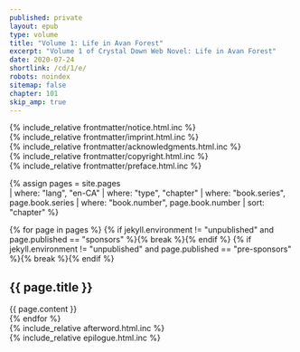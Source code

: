 ```yaml
---
published: private
layout: epub
type: volume
title: "Volume 1: Life in Avan Forest"
excerpt: "Volume 1 of Crystal Down Web Novel: Life in Avan Forest"
date: 2020-07-24
shortlink: /cd/1/e/
robots: noindex
sitemap: false
chapter: 101
skip_amp: true
---
```

<section epub:type="notice">
{% include_relative frontmatter/notice.html.inc %}
</section>

<section epub:type="imprint">
{% include_relative frontmatter/imprint.html.inc %}
</section>

<section epub:type="acknowledgments">
{% include_relative frontmatter/acknowledgments.html.inc %}
</section>

<section epub:type="copyright-page">
{% include_relative frontmatter/copyright.html.inc %}
</section>

<section epub:type="preface">
{% include_relative frontmatter/preface.html.inc %}
</section>

{% assign pages = site.pages  
  | where: "lang", "en-CA"
  | where: "type", "chapter"
  | where: "book.series", page.book.series
  | where: "book.number", page.book.number
  | sort: "chapter" %}

{% for page in pages %}
{% if jekyll.environment != "unpublished" and page.published == "sponsors" %}{% break %}{% endif %}
{% if jekyll.environment != "unpublished" and page.published == "pre-sponsors" %}{% break %}{% endif %}
<section epub:type="{% unless page.chapter == 0 %}chapter{% else %}prologue{% endunless %}">
<h1>{{ page.title }}</h1>
{{ page.content }}
</section>
{% endfor %}

<section epub:type="afterword">
{% include_relative afterword.html.inc %}
</section>

<section epub:type="epilogue">
{% include_relative epilogue.html.inc %}
</section>
